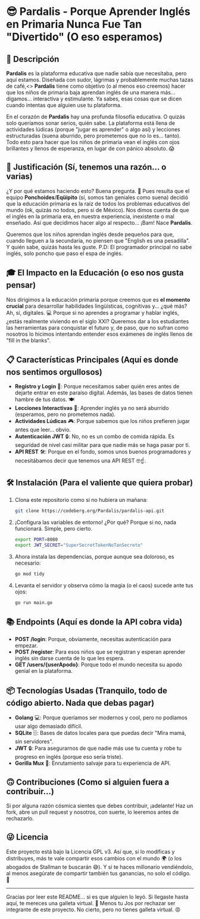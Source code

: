 # 😎 Pardalis - Porque Aprender Inglés en Primaria Nunca Fue Tan "Divertido" (O eso esperamos)

## 🚀 Descripción 

**Pardalis** es la plataforma educativa que nadie sabía que necesitaba, pero aquí estamos. Diseñada con sudor, lágrimas y probablemente muchas tazas de café,<> **Pardalis** tiene como objetivo (o al menos eso creemos) hacer que los niños de primaria baja aprendan inglés de una manera más... digamos... interactiva y estimulante. Ya sabes, esas cosas que se dicen cuando intentas que alguien use tu plataforma.

En el corazón de **Pardalis** hay una profunda filosofía educativa. O quizás solo queríamos sonar serios, quién sabe. La plataforma está llena de actividades lúdicas (porque "jugar es aprender" o algo así) y lecciones estructuradas (suena aburrido, pero prometemos que no lo es... tanto). Todo esto para hacer que los niños de primaria vean el inglés con ojos brillantes y llenos de esperanza, en lugar de con pánico absoluto. 😱

## 🙌 Justificación (Sí, tenemos una razón... o varias)

¿Y por qué estamos haciendo esto? Buena pregunta. 🤔 Pues resulta que el equipo **Ponchoides**/**Eqüipito** (sí, somos tan geniales como suena) decidió que la educación primaria es la raíz de todos los problemas educativos del mundo (ok, quizás no todos, pero si de México). Nos dimos cuenta de que el inglés en la primaria era, en nuestra experiencia, inexistente o mal enseñado. Así que decidimos hacer algo al respecto... ¡Bam! Nace **Pardalis**.

Queremos que los niños aprendan inglés desde pequeños para que, cuando lleguen a la secundaria, no piensen que "English es una pesadilla". Y quién sabe, quizás hasta les guste. P.D: El programador principal no sabe inglés, solo poncho que paso el espa de inglés.

## 🎓 El Impacto en la Educación (o eso nos gusta pensar)

Nos dirigimos a la educación primaria porque creemos que es **el momento crucial** para desarrollar habilidades lingüísticas, cognitivas y... ¿qué más? Ah, sí, digitales. 💻 Porque si no aprendes a programar y hablar inglés, ¿estás realmente viviendo en el siglo XXI? Queremos dar a los estudiantes las herramientas para conquistar el futuro y, de paso, que no sufran como nosotros lo hicimos intentando entender esos exámenes de inglés llenos de "fill in the blanks". 

## 📋 Características Principales (Aquí es donde nos sentimos orgullosos)

- **Registro y Login** 🛂: Porque necesitamos saber quién eres antes de dejarte entrar en este paraíso digital. Además, las bases de datos tienen hambre de tus datos. 🍽️
- **Lecciones Interactivas** 📖: Aprender inglés ya no será aburrido (esperamos, pero no prometemos nada). 
- **Actividades Lúdicas** 🎮: Porque sabemos que los niños prefieren jugar antes que leer... obvio. 
- **Autenticación JWT** 🔒: No, no es un combo de comida rápida. Es seguridad de nivel casi militar para que nadie más se haga pasar por ti. 
- **API REST** 🛠️: Porque en el fondo, somos unos buenos programadores y necesitábamos decir que tenemos una API REST 🤓☝️.

## 🛠️ Instalación (Para el valiente que quiera probar)

1. Clona este repositorio como si no hubiera un mañana:

   ```bash
   git clone https://codeberg.org/Pardalis/pardalis-api.git
   ```
   
2. ¡Configura las variables de entorno! ¿Por qué? Porque si no, nada funcionará. Simple, pero cierto.

   ```bash
   export PORT=8080
   export JWT_SECRET="SuperSecretTokenNoTanSecreto"
   ```
   
3. Ahora instala las dependencias, porque aunque sea doloroso, es necesario:

   ```bash
   go mod tidy
   ```
   
4. Levanta el servidor y observa cómo la magia (o el caos) sucede ante tus ojos:

   ```bash
   go run main.go
   ```

## 📚 Endpoints (Aquí es donde la API cobra vida)

- **POST /login**: Porque, obviamente, necesitas autenticación para empezar.
- **POST /register**: Para esos niños que se registran y esperan aprender inglés sin darse cuenta de lo que les espera.
- **GET /users/{userApodo}**: Porque todo el mundo necesita su apodo genial en la plataforma.

## 📦 Tecnologías Usadas (Tranquilo, todo de código abierto. Nada que debas pagar)

- **Golang** 💻: Porque queríamos ser modernos y cool, pero no podíamos usar algo demasiado difícil.
- **SQLite** 🗄️: Bases de datos locales para que puedas decir "Mira mamá, sin servidores".
- **JWT** 🔒: Para asegurarnos de que nadie más use tu cuenta y robe tu progreso en inglés (porque eso sería triste).
- **Gorilla Mux** 🦍: Enrutamiento salvaje para tu experiencia de API.

## 🙃 Contribuciones (Como si alguien fuera a contribuir...)

Si por alguna razón cósmica sientes que debes contribuir, ¡adelante! Haz un fork, abre un pull request y nosotros, con suerte, lo leeremos antes de rechazarlo.

## 😜 Licencia

Este proyecto está bajo la Licencia GPL v3. Así que, si lo modificas y distribuyes, más te vale compartir esos cambios con el mundo 🌍 (o los abogados de Stallman te buscarán 😅). Y si te haces millonario vendiéndolo, al menos asegúrate de compartir también tus ganancias, no solo el código. 💸

---

Gracias por leer este README... si es que alguien lo leyó. Si llegaste hasta aquí, te mereces una galleta virtual. 🍪
Menos tu Jos por rechazar ser integrante de este proyecto. No cierto, pero no tienes galleta virtual. 😡
